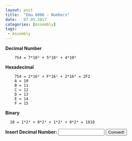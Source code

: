 ```yaml
---
layout: post
title:  "Emu 8086 - Numbers"
date:   07.05.2017
categories: [Assembly]
tags:
 - Assembly
---
```


**Decimal Number**

```shell
    754 = 7*10² + 5*10¹ + 4*10⁰
```
**Hexadecimal**

```shell
    754 = 2*16² + F*16¹ + 2*16⁰ = 2F2
    A = 10
    B = 11
    C = 12
    D = 13
    E = 14
    F = 15    
```
**Binary**

```shell
  10 = 1*2³ + 0*2² + 1*2¹ + 0*2⁰ = 1010
```
<b>Insert Decimal Number: </b>
<input type = "text" name = "decimal" id = "decimal" size = "15" maxlength = "15"
style="color:black"/>
<input type="button" value="Convert!" onclick="decimaltobinary()" style="color:black" />
<br><br>

<div id = "result"></div>

<script type = "text/javascript">

function decimaltobinary() {
var x = document.getElementById("decimal").value;
if ((/[^0-9]/g.test(x)) || x == "") {
alert("You must enter an integer decimal number!");
document.getElementById("decimal").value = "";
document.getElementById("decimal").focus();
return false;
}
x = parseInt(x);
var binary = x.toString(2);
var hexadecimal = x.toString(16).toUpperCase();
var octal = x.toString(8);


var figs = "The binary representation of " + "<strong>" + x + "</strong>" + " is " + "<strong>" + binary + "</strong>" + "<br>";
figs = figs + "The hexadecimal representation of " + "<strong>" + x + "</strong>" + " is " + "<strong>" + hexadecimal + "</strong>" + "<br>";
figs = figs + "The octal representation of " + "<strong>" + x + "</strong>" + " is " + "<strong>" + octal + "</strong>" + "<br>";
document.getElementById("result").innerHTML = figs;
}
</script>
